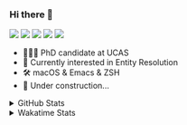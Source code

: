 ### Hi there 👋

[![](https://img.shields.io/badge/-Email-325180?logo=maildotru&logoColor=white&style=flat-square)](mailto:hi@wang.tianshu.me)
[![](https://img.shields.io/badge/-GitHub-black?logo=GitHub&style=flat-square)](https://github.com/tshu-w)
[![](https://img.shields.io/badge/-Telegram-26a5e4?labelColor=fafafa&logo=telegram&style=flat-square)](https://t.me/tshu_w) 
[![](https://img.shields.io/badge/-Twitter-1da1f2?logo=Twitter&logoColor=white&style=flat-square)](https://twitter.com/tshu_w)
[![](https://komarev.com/ghpvc/?username=tshu-w&color=blueviolet&style=flat-square)]()



- 🧑🏻‍🎓 PhD candidate at UCAS
- 🔭 Currently interested in Entity Resolution
- 🛠 macOS & Emacs & ZSH
- 🚧 Under construction...

<details>

<summary>GitHub Stats</summary>

![Tianshu's GitHub stats](https://github-readme-stats.vercel.app/api?username=tshu-w&show_icons=true&theme=buefy&count_private=true)
  
</details>


<details>
  <summary>Wakatime Stats</summary>

  Currently, files accessed by tramp cannot be tracked by wakatime, see https://github.com/wakatime/wakatime-mode/issues/27
  <br>
  
<!--START_SECTION:waka-->
![Code Time](http://img.shields.io/badge/Code%20Time-6%2C263%20hrs%2019%20mins-blue)

**I'm an Early 🐤** 

```text
🌞 Morning       69 commits       ████░░░░░░░░░░░░░░░░░░░░░   19.49 % 
🌆 Daytime      176 commits       ████████████░░░░░░░░░░░░░   49.72 % 
🌃 Evening       94 commits       ██████░░░░░░░░░░░░░░░░░░░   26.55 % 
🌙 Night         15 commits       █░░░░░░░░░░░░░░░░░░░░░░░░   04.24 % 

```
📅 **I'm Most Productive on Friday** 

```text
Monday          51 commits       ███░░░░░░░░░░░░░░░░░░░░░░   14.41 % 
Tuesday         79 commits       █████░░░░░░░░░░░░░░░░░░░░   22.32 % 
Wednesday       31 commits       ██░░░░░░░░░░░░░░░░░░░░░░░   08.76 % 
Thursday        34 commits       ██░░░░░░░░░░░░░░░░░░░░░░░   09.60 % 
Friday          93 commits       ██████░░░░░░░░░░░░░░░░░░░   26.27 % 
Saturday        28 commits       ██░░░░░░░░░░░░░░░░░░░░░░░   07.91 % 
Sunday          38 commits       ██░░░░░░░░░░░░░░░░░░░░░░░   10.73 % 

```


📊 **This Week I Spent My Time On** 

```text
💬 Programming Languages: 
sh                       12 hrs 26 mins      █████████████████████████   100.00 % 

🔥 Editors: 
Zsh                      12 hrs 26 mins      █████████████████████████   100.00 % 

🐱‍💻 Projects: 
Terminal                 6 hrs 24 mins       ████████████░░░░░░░░░░░░░   51.48 % 
universal-blocker        5 hrs 35 mins       ███████████░░░░░░░░░░░░░░   44.89 % 
dotfiles                 23 mins             ░░░░░░░░░░░░░░░░░░░░░░░░░   03.20 % 
homebrew-cask            1 min               ░░░░░░░░░░░░░░░░░░░░░░░░░   00.26 % 
Homebrew                 1 min               ░░░░░░░░░░░░░░░░░░░░░░░░░   00.16 % 

💻 Operating System: 
Mac                      6 hrs 43 mins       █████████████░░░░░░░░░░░░   54.02 % 
Linux                    5 hrs 43 mins       ███████████░░░░░░░░░░░░░░   45.98 % 

```

**I Mostly Code in Python** 

```text
Python                   11 repos            ████████████░░░░░░░░░░░░░   50.00 % 
HTML                     2 repos             ██░░░░░░░░░░░░░░░░░░░░░░░   09.09 % 
Emacs Lisp               2 repos             ██░░░░░░░░░░░░░░░░░░░░░░░   09.09 % 
JavaScript               2 repos             ██░░░░░░░░░░░░░░░░░░░░░░░   09.09 % 
TeX                      2 repos             ██░░░░░░░░░░░░░░░░░░░░░░░   09.09 % 

```



 Last Updated on 18/02/2023 08:05:04 UTC
<!--END_SECTION:waka-->
</details>
